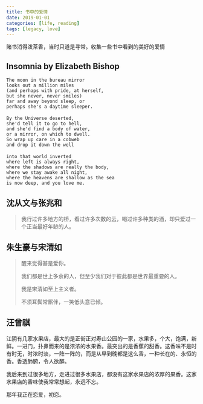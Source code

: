 ```yaml
---
title: 书中的爱情
date: 2019-01-01
categories: [life, reading]
tags: [legacy, love]
---
```


赌书消得泼茶香，当时只道是寻常。收集一些书中看到的美好的爱情

## Insomnia by Elizabeth Bishop

```
The moon in the bureau mirror
looks out a million miles
(and perhaps with pride, at herself,
but she never, never smiles)
far and away beyond sleep, or
perhaps she's a daytime sleeper.
　　
By the Universe deserted,
she'd tell it to go to hell,
and she'd find a body of water,
or a mirror, on which to dwell.
So wrap up care in a cobweb
and drop it down the well
　　
into that world inverted
where left is always right,
where the shadows are really the body,
where we stay awake all night,
where the heavens are shallow as the sea
is now deep, and you love me.
```

## 沈从文与张兆和

> 我行过许多地方的桥，看过许多次数的云，喝过许多种类的酒，却只爱过一个正当最好年龄的人。

## 朱生豪与宋清如

> 醒来觉得甚是爱你。
>
> 我们都是世上多余的人，但至少我们对于彼此都是世界最重要的人。
>
> 我是宋清如至上主义者。
>
> 不须耳鬓常厮伴，一笑低头意已倾。

## 汪曾祺

江阴有几家水果店，最大的是正街正对寿山公园的一家，水果多，个大，饱满，新鲜。一进门，扑鼻而来的是浓浓的水果香。最突出的是香蕉的甜香。这香味不是时有时无，时浓时淡，一阵一阵的，而是从早到晚都是这么香，一种长在的、永恒的香。香透肺腑，令人欲醉。

我后来到过很多地方，走进过很多水果店，都没有这家水果店的浓厚的果香。这家水果店的香味使我常常想起，永远不忘。

那年我正在恋爱，初恋。
